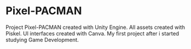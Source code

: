 # Pixel-PACMAN
Project Pixel-PACMAN created with Unity Engine. 
All assets created with Piskel.
UI interfaces created with Canva.
My first project after i started studying Game Development.

